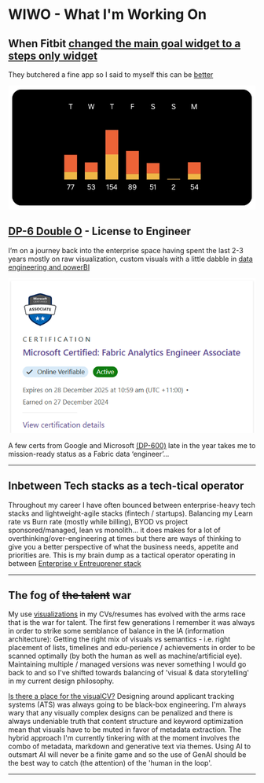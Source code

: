 # WIWO - What I'm Working On

## When Fitbit [changed the main goal widget to a steps only widget](https://www.reddit.com/r/fitbit/comments/177u2wx/they_changed_the_main_goal_widget_to_a_steps_only/)
They butchered a fine app so I said to myself this can be [better](https://github.com/xmlnsgit/FitbitWidget)

![Fitbit Widget Screenshot](https://raw.githubusercontent.com/xmlnsgit/FitbitWidget/main/app/src/main/res/drawable/widget_preview.png
)


## [DP-6 Double O](https://learn.microsoft.com/en-au/users/basilrakawi/credentials/certification/fabric-analytics-engineer-associate?tab=credentials-tab) - License to Engineer
I’m on a journey back into the enterprise space having spent the last 2-3 years mostly on raw visualization, custom visuals with a little dabble in [data engineering and powerBI](/powerbiEmbedded.md)

<img src="images/dp600.png?raw=true">

A few certs from Google and Microsoft [(DP-600)](https://learn.microsoft.com/en-us/credentials/certifications/resources/study-guides/dp-600) late in the year takes me to mission-ready status as a Fabric data ‘engineer’...

---

## Inbetween Tech stacks as a tech-tical operator

Throughout my career I have often bounced between enterprise-heavy tech stacks and lightweight-agile stacks (fintech / startups). Balancing my Learn rate vs Burn rate (mostly while billing), BYOD vs project sponsored/managed, lean vs monolith... it does makes for a lot of overthinking/over-engineering at times but there are ways of thinking to give you a better perspective of what the business needs, appetite and priorities are. This is my brain dump as a tactical operator operating in between [Enterprise v Entreuprener stack](/techstack)

---

## The fog of ~~the talent~~ war
My use [visualizations](/pastCV) in my CVs/resumes has evolved with the arms race that is the war for talent. The first few generations I remember it was always in order to strike some semblance of balance in the IA (information architecture): Getting the right mix of visuals vs semantics - i.e. right placement of lists, timelines and edu-perience / achievements in order to be scanned optimally (by both the human as well as machine/artificial eye). Maintaining multiple / managed versions was never something I would go back to and so I've shifted towards balancing of 'visual & data storytelling' in my current design philosophy. 

[Is there a place for the visualCV?](/visualCV)
Designing around applicant tracking systems (ATS) was always going to be black-box engineering. I'm always wary that any visually complex designs can be penalized and there is always undeniable truth that content structure and keyword optimization mean that visuals have to be muted in favor of metadata extraction. The hybrid approach I'm currently tinkering with at the moment involves the combo of metadata, markdown and generative text via themes. Using AI to outsmart AI will never be a finite game and so the use of GenAI should be the best way to catch (the attention) of the 'human in the loop'.

---

<!-- 
## AI-Enhanced Knowledge Mapping
[Notebooks, Mindmaps & Journals](/kb)
The last 3 years of bullet journaling, PARA method, GTD
My imagined ideal for notes / knowledge base would probably work like Google Maps - toggle the layers (outline, tags, color etc), go back and timeline across moments of activity as well as suggesting where to go and how to get there. but also provide some sort of cognition of whats active or high value. One valuable discovery of AI use for me this year was in guided learning. Having chatGPT help me understand concepts, clarify suspicion of confusion

[managed workspaces](/managedmeta)
If I had the talent to make stuff in 3D, human factors design or HCI (Human-Computer Interaction) would be where I'd shift my life work towards. I remember obsessing over well-designed/pro gaming controllers which i consider to be collectible art pieces in itself. The perfect HOTAS (Hands-On Throttle and Stick) is always on the back of my mind when it comes to how to optimize the pro-human and the computer interface. I've always tried to dissect what "good flow" is fundamentally all about. My longtime mouse of 3 years, the Logitech M720 for example was only recently replaced by the G502X, at first in part to a belief that its gaming pedigree and current stabilution (stabilized evolution) would mean that every button position on the G502X would have been re-iterated and refined by countless gaming deaths (and wins). Each iteration would be incremental from this point forward and so I thought lets see what chords this instrument can play if I max out on the macros and tooling - autohotkey.

---

-->

<!-- <p style="font-size:11px">Page template forked from <a href="https://github.com/evanca/quick-portfolio">evanca</a></p> -->
